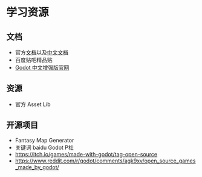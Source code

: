 # 学习资源

## 文档

- 官方[文档](https://docs.godotengine.org/en/stable/)以及[中文文档](https://docs.godotengine.org/zh_CN/latest/index.html)
- 百度贴吧精品贴
- [Godot 中文增强版官网](http://godot.pro/wp/)

## 资源

- 官方 Asset Lib

## 开源项目

- Fantasy Map Generator
- 关键词 baidu Godot P社
- <https://itch.io/games/made-with-godot/tag-open-source>
- <https://www.reddit.com/r/godot/comments/agk9xv/open_source_games_made_by_godot/>
